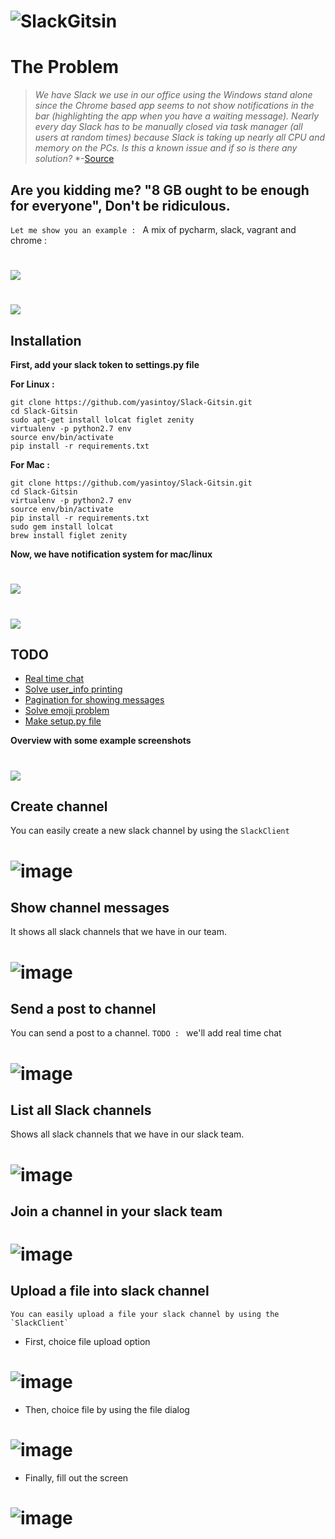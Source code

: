 # ![SlackGitsin](screen_shots/logo.jpg)

The Problem
=================

> *We have Slack we use in our office using the Windows stand alone since the Chrome based app seems to not show notifications in the bar (highlighting the app when you have a waiting message).*
> *Nearly every day Slack has to be manually closed via task manager (all users at random times) because Slack is taking up nearly all CPU and memory on the PCs.*
> *Is this a known issue and if so is there any solution?*
> *-[Source](https://www.reddit.com/r/Slack/comments/3fy494/slack_taking_up_a_lot_of_system_resources/)

## Are you kidding me? "8 GB ought to be enough for everyone", Don't be ridiculous.

`Let me show you an example : ` A mix of pycharm, slack, vagrant and chrome : 
# ![](screen_shots/marcosmemory.jpg)


# ![](screen_shots/anim.gif)

## Installation

**First, add your slack token to settings.py file**

**For Linux :**
```
git clone https://github.com/yasintoy/Slack-Gitsin.git
cd Slack-Gitsin
sudo apt-get install lolcat figlet zenity
virtualenv -p python2.7 env
source env/bin/activate
pip install -r requirements.txt 

```

**For Mac :** 
```
git clone https://github.com/yasintoy/Slack-Gitsin.git
cd Slack-Gitsin
virtualenv -p python2.7 env
source env/bin/activate
pip install -r requirements.txt
sudo gem install lolcat
brew install figlet zenity

```

**Now, we have notification system for mac/linux**
# ![](screen_shots/notification_test.png)

# ![](screen_shots/memoryUsage.png)

## TODO 

* [Real time chat](https://github.com/yasintoy/Slack-Gitsin/issues/6)
* [Solve user_info printing](https://github.com/yasintoy/Slack-Gitsin/issues/2)
* [Pagination for showing messages](https://github.com/yasintoy/Slack-Gitsin/issues/4)
* [Solve emoji problem](https://github.com/yasintoy/Slack-Gitsin/issues/3)
* [Make setup.py file](https://github.com/yasintoy/Slack-Gitsin/issues/5)

**Overview with some example screenshots**

# ![](screen_shots/overview.png)

## Create channel

   You can easily create a new slack channel by using the `SlackClient`

# ![image](screen_shots/channel_create_screen.png)

## Show channel messages

   It shows all slack channels that we have in our team.

# ![image](screen_shots/history_screen.png)

## Send a post to channel

   You can send a post to a channel.
   ``TODO : `` we'll add real time chat

# ![image](screen_shots/channel_post_screen.png)


## List all Slack channels

  Shows all slack channels that we have in our slack team.

# ![image](screen_shots/channel_list_screen.png)

## Join a channel in your slack team


# ![image](screen_shots/channel_join_screen.png)


## Upload a file into slack channel

    You can easily upload a file your slack channel by using the `SlackClient`

- First, choice file upload option
# ![image](screen_shots/upload_file_menu.png)

- Then, choice file by using the file dialog
# ![image](screen_shots/opened_file_dialog.png)

- Finally, fill out the screen
# ![image](screen_shots/file_upload_process.png)

